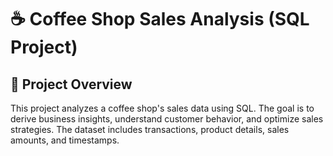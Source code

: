 # ☕ Coffee Shop Sales Analysis (SQL Project)
## 📌 Project Overview

This project analyzes a coffee shop's sales data using SQL. The goal is to derive business insights, understand customer behavior, and optimize sales strategies. The dataset includes transactions, product details, sales amounts, and timestamps.
